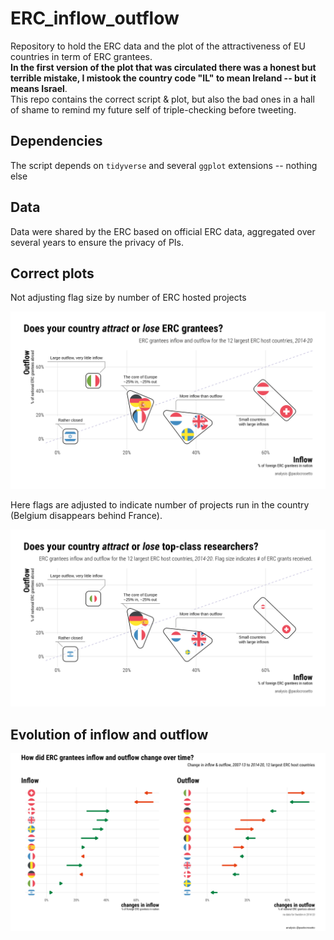 # ERC_inflow_outflow

Repository to hold the ERC data and the plot of the attractiveness of EU countries in term of ERC grantees.\
**In the first version of the plot that was circulated there was a honest but terrible mistake, I mistook the country code "IL" to mean Ireland -- but it means Israel**.\
This repo contains the correct script & plot, but also the bad ones in a hall of shame to remind my future self of triple-checking before tweeting.

## Dependencies

The script depends on `tidyverse` and several `ggplot` extensions -- nothing else

## Data

Data were shared by the ERC based on official ERC data, aggregated over several years to ensure the privacy of PIs.

## Correct plots

Not adjusting flag size by number of ERC hosted projects

![](Plots/ERC.png)

Here flags are adjusted to indicate number of projects run in the country (Belgium disappears behind France).

![](Plots/ERC_size.png)

## Evolution of inflow and outflow

![](Plots/inflow_outflow.png)
